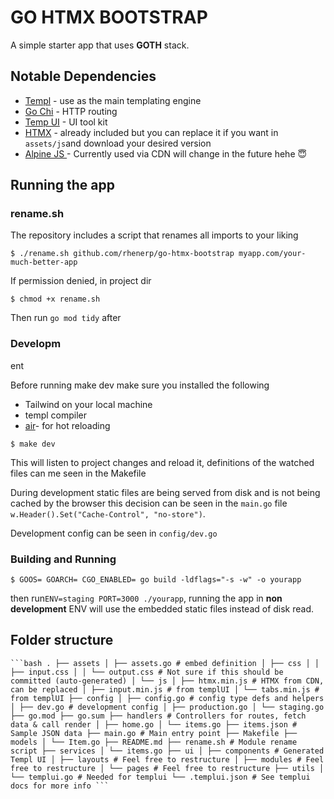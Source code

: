 # GO HTMX BOOTSTRAP

A simple starter app that uses **GOTH** stack. 

## Notable Dependencies 
- [Templ](https://templ.guide/server-side-rendering/creating-an-http-server-with-templ) - use as the main templating engine 
- [Go Chi](https://go-chi.io/) - HTTP routing 
- [Temp UI](https://templui.io/docs/introduction) - UI tool kit
- [HTMX](https://htmx.org/) - already included but you can replace it if you want in `assets/js`and download your desired version
- [Alpine JS ](https://alpinejs.dev/) - Currently used via CDN will change in the future hehe 😇

## Running the app

### rename.sh
The repository includes a script that renames all imports to your liking

```
$ ./rename.sh github.com/rhenerp/go-htmx-bootstrap myapp.com/your-much-better-app
```

If permission denied, in project dir

```
$ chmod +x rename.sh
```

Then run `go mod tidy` after 

### Developm
ent 

Before running make dev make sure you installed the following 
- Tailwind on your local machine
- templ compiler
- [air](https://github.com/air-verse/air)- for hot reloading  

```
$ make dev
```

This will listen to project changes and reload it, definitions of the watched files can me seen in the Makefile

During development static files are being served from disk and is not being cached by the browser this decision can be seen in the `main.go` file `w.Header().Set("Cache-Control", "no-store")`.

Development config can be seen in `config/dev.go`

### Building and Running 

```
$ GOOS= GOARCH= CGO_ENABLED= go build -ldflags="-s -w" -o yourapp
```

then run`ENV=staging PORT=3000 ./yourapp`, running the app in **non development** ENV will use the embedded static files instead of disk read. 

## Folder structure 
<pre lang="md"><code>```bash . ├── assets │ ├── assets.go # embed definition │ ├── css │ │ ├── input.css │ │ └── output.css # Not sure if this should be committed (auto-generated) │ └── js │ ├── htmx.min.js # HTMX from CDN, can be replaced │ ├── input.min.js # from templUI │ └── tabs.min.js # from templUI ├── config │ ├── config.go # config type defs and helpers │ ├── dev.go # development config │ ├── production.go │ └── staging.go ├── go.mod ├── go.sum ├── handlers # Controllers for routes, fetch data & call render │ ├── home.go │ └── items.go ├── items.json # Sample JSON data ├── main.go # Main entry point ├── Makefile ├── models │ └── Item.go ├── README.md ├── rename.sh # Module rename script ├── services │ └── items.go ├── ui │ ├── components # Generated Templ UI │ ├── layouts # Feel free to restructure │ ├── modules # Feel free to restructure │ └── pages # Feel free to restructure ├── utils │ └── templui.go # Needed for templui └── .templui.json # See templui docs for more info ```</code></pre>